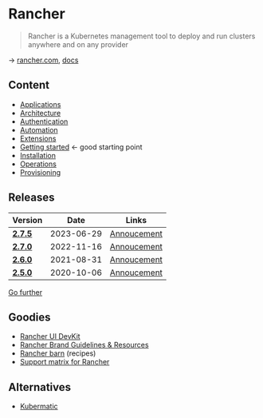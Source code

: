 # Rancher

> Rancher is a Kubernetes management tool to deploy and run clusters anywhere and on any provider

→ [rancher.com](https://www.rancher.com/), [docs](https://docs.ranchermanager.rancher.io/)

## Content

* [Applications](rancher-apps.md)
* [Architecture](rancher-architecture.md)
* [Authentication](rancher-authentication.md)
* [Automation](rancher-automation.md.md)
* [Extensions](rancher-extensions.md)
* [Getting started](rancher-gettingstarted.md) ← good starting point
* [Installation](rancher-installation.md)
* [Operations](rancher-operations.md)
* [Provisioning](rancher-provisioning.md)

## Releases

Version                                                             | Date       | Links
--------------------------------------------------------------------|------------|--------------------------------------------------------------------
[**2.7.5**](https://github.com/rancher/rancher/releases/tag/v2.7.5) | 2023-06-29 | [Annoucement](https://forums.rancher.com/t/rancher-release-v2-7-5/40993)
[**2.7.0**](https://github.com/rancher/rancher/releases/tag/v2.7.0) | 2022-11-16 | [Annoucement](https://forums.rancher.com/t/rancher-release-v2-7-0/39478)
[**2.6.0**](https://github.com/rancher/rancher/releases/tag/v2.6.0) | 2021-08-31 | [Annoucement](https://forums.rancher.com/t/rancher-release-v2-6-0/21048)
[**2.5.0**](https://github.com/rancher/rancher/releases/tag/v2.5.0) | 2020-10-06 | [Annoucement](https://forums.rancher.com/t/rancher-release-v2-5-0/18510)

[Go further](rancher-versions.md)

## Goodies

* [Rancher UI DevKit](https://rancher.github.io/dashboard/)
* [Rancher Brand Guidelines & Resources](https://www.rancher.com/brand-guidelines)
* [Rancher barn](https://github.com/rancher/barn) (recipes)
* [Support matrix for Rancher](https://www.suse.com/suse-rancher/support-matrix/all-supported-versions/rancher-v2-7-5/)

## Alternatives

* [Kubermatic](https://github.com/kubermatic/kubermatic)
